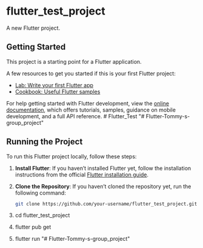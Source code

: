 # flutter_test_project

A new Flutter project.

## Getting Started

This project is a starting point for a Flutter application.

A few resources to get you started if this is your first Flutter project:

- [Lab: Write your first Flutter app](https://docs.flutter.dev/get-started/codelab)
- [Cookbook: Useful Flutter samples](https://docs.flutter.dev/cookbook)

For help getting started with Flutter development, view the
[online documentation](https://docs.flutter.dev/), which offers tutorials,
samples, guidance on mobile development, and a full API reference.
#   F l u t t e r _ T e s t 
 
 "# Flutter-Tommy-s-group_project" 


## Running the Project

To run this Flutter project locally, follow these steps:

1. **Install Flutter**: If you haven’t installed Flutter yet, follow the installation instructions from the official [Flutter installation guide](https://docs.flutter.dev/get-started/install).

2. **Clone the Repository**: If you haven’t cloned the repository yet, run the following command:
   ```bash
   git clone https://github.com/your-username/flutter_test_project.git
3. cd flutter_test_project
4. flutter pub get
5. flutter run
"# Flutter-Tommy-s-group_project" 
